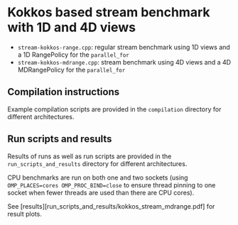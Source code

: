 # Kokkos based stream benchmark with 1D and 4D views

* `stream-kokkos-range.cpp`: regular stream benchmark using 1D views and a 1D RangePolicy for the `parallel_for`
* `stream-kokkos-mdrange.cpp`: stream benchmark using 4D views and a 4D MDRangePolicy for the `parallel_for`

## Compilation instructions

Example compilation scripts are provided in the `compilation` directory for different architectures.

## Run scripts and results

Results of runs as well as run scripts are provided in the `run_scripts_and_results` directory for different architectures.

CPU benchmarks are run on both one and two sockets (using `OMP_PLACES=cores OMP_PROC_BIND=close` to ensure thread pinning to one socket when fewer threads are used than there are CPU cores).

See [results][run_scripts_and_results/kokkos_stream_mdrange.pdf] for result plots.
